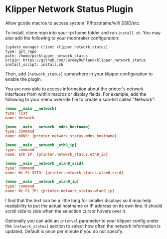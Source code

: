 Klipper Network Status Plugin
=============================

Allow gcode macros to access system IP/hostname/wifi SSID/etc.

To install, clone repo into your rpi home folder and run `install.sh`. You may
also add the following to your moonraker configuration:

```
[update_manager client klipper_network_status]
type: git_repo
path: /home/pi/klipper_network_status
origin: https://github.com/JeremyRuhland/klipper_network_status
install_script: install.sh
```

Then, add `[network_status]` somewhere in your klipper configuration to enable
the plugin.

You are now able to access information about the printer's network interfaces
from within macros or display fields. For example, add the following to your
menu override file to create a sub-list called "Network":

```cfg
[menu __main __network]
type: list
name: Network

[menu __main __network _mdns_hostname]
type: command
name: mDNS: {printer.network_status.mdns_hostname}

[menu __main __network _eth0_ip]
type: command
name: Eth IP: {printer.network_status.eth0_ip}

[menu __main __network _wlan0_ssid]
type: command
name: Wi-Fi SSID: {printer.network_status.wlan0_ssid}

[menu __main __network _wlan0_ip]
type: command
name: Wi-Fi IP: {printer.network_status.wlan0_ip}
```

I find that the text can be a little long for smaller displays so it may help
readability to put the actual hostname or IP address on its own line. It should
scroll side to side when the selection cursor hovers over it.

Optionally you can add an `interval` parameter to your klipper config under the `[network_status]` section to select how often the network information is updated. Default is once per minute if you do not specify.

